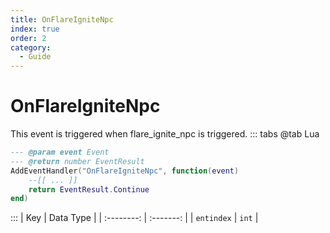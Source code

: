 ```yaml
---
title: OnFlareIgniteNpc
index: true
order: 2
category:
  - Guide
---
```


# OnFlareIgniteNpc
This event is triggered when flare_ignite_npc is triggered.
::: tabs
@tab Lua
```lua
--- @param event Event
--- @return number EventResult
AddEventHandler("OnFlareIgniteNpc", function(event)
    --[[ ... ]]
    return EventResult.Continue
end)
```

:::
|     Key    | Data Type |
| :--------: | :-------: |
| `entindex` |   `int`   |
